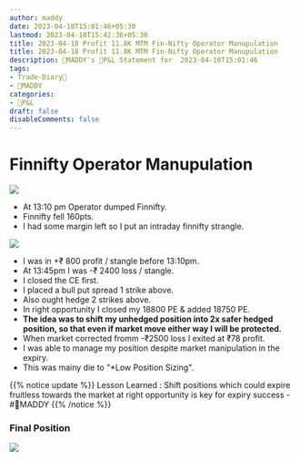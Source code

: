 ```yaml
---
author: maddy
date: 2023-04-18T15:01:46+05:30
lastmod: 2023-04-18T15:42:36+05:30
title: 2023-04-18 Profit 11.8K MTM Fin-Nifty Operator Manupulation
title: 2023-04-18 Profit 11.8K MTM Fin-Nifty Operator Manupulation
description: 🧔MADDY's 💸P&L Statement for  2023-04-18T15:01:46 
tags:
- Trade-Diary📗
- 🧔MADDY
categories: 
- 💸P&L
draft: false
disableComments: false
---
```

# Finnifty Operator Manupulation

![](https://i.imgur.com/447A2Nd.png)

- At 13:10 pm Operator dumped Finnifty.
- Finnifty fell 160pts.
- I had some margin left so I put an intraday finnifty strangle.

![](https://i.imgur.com/nXQQO4l.png)

- I was in +₹ 800 profit / stangle before 13:10pm. 
- At 13:45pm I was -₹ 2400 loss / stangle.
- I closed the CE first.
- I placed a bull put spread 1 strike above.
- Also ought hedge 2 strikes above.
- In right opportunity I closed my 18800 PE & added 18750 PE.
- **The idea was to shift my unhedged position into 2x safer hedged position, so that even if market move either way I will be protected.**
- When market corrected fromm -₹2500 loss I exited at ₹78 profit.
- I was able to manage my position despite market manipulation in the expiry.
- This was mainy die to "*Low Position Sizing".

{{% notice update %}}
Lesson Learned : Shift positions which could expire fruitless towards the market at right opportunity is key for expiry success - #🧔MADDY 
{{% /notice %}}

### Final Position

![](https://i.imgur.com/8qcT5CJ.png)
